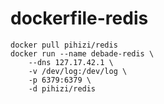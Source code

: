 dockerfile-redis
================

    docker pull pihizi/redis
    docker run --name debade-redis \
        --dns 127.17.42.1 \
        -v /dev/log:/dev/log \
        -p 6379:6379 \
        -d pihizi/redis
